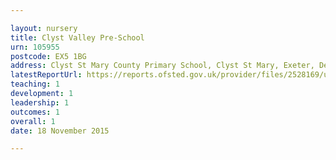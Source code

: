 ```yaml
---

layout: nursery
title: Clyst Valley Pre-School
urn: 105955
postcode: EX5 1BG
address: Clyst St Mary County Primary School, Clyst St Mary, Exeter, Devon, EX5 1BG
latestReportUrl: https://reports.ofsted.gov.uk/provider/files/2528169/urn/105955.pdf
teaching: 1
development: 1
leadership: 1
outcomes: 1
overall: 1
date: 18 November 2015

---
```

